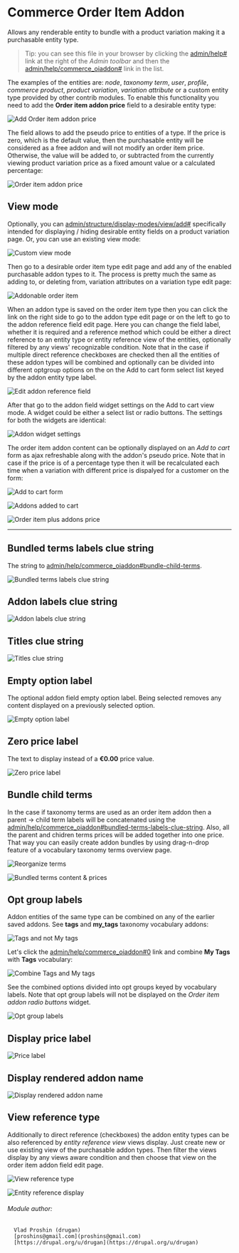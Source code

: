 Commerce Order Item Addon
==========================

Allows any renderable entity to bundle with a product variation making it a
purchasable entity type.

> Tip: you can see this file in your browser by clicking
the [admin/help#](#0 "? Help") link at the right of the *Admin toolbar* and then
the [admin/help/commerce_oiaddon#](#0 "Commerce Order Item Addon") link in
the list.

The examples of the entities are: _node_, _taxonomy term_, _user_, _profile_,
_commerce product_, _product variation_, _variation attribute_ or a
custom entity type provided by other contrib modules. To enable this
functionality you need to add the **Order item addon price** field to a
desirable entity type:

![Add Order item addon price](images/add-oiaddon-price-field.png
"Add Order item addon price")

The field allows to add the pseudo price to entities of a type. If the price is
zero, which is the default value, then the purchasable entity will be considered
as a free addon and will not modify an order item price. Otherwise, the
value will be added to, or subtracted from the currently viewing product
variation price as a fixed amount value or a calculated percentage:

![Order item addon price](images/oiaddon-price-field.png
"Order item addon price")

## View mode

Optionally, you
can [admin/structure/display-modes/view/add#](#0 "create an entity type view mode") specifically
intended for displaying / hiding desirable entity fields on a product variation
page. Or, you can use an existing view mode:

![Custom view mode](images/custom-view-mode.png "Custom view mode")

Then go to a desirable order item type edit page and add any of the enabled
purchasable addon types to it. The process is pretty much the same as adding to,
or deleting from, variation attributes on a variation type edit page:

![Addonable order item](images/addonable-order-item.png "Addonable order item")

When an addon type is saved on the order item type then you can click the link
on the right side to go to the addon type edit page or on the left to go to the
addon reference field edit page. Here you can change the field label, whether it
is required and a reference method which could be either a direct reference to
an entity type or entity reference view of the entities, optionally filtered by
any views' recognizable condition. Note that in the case if multiple direct
reference checkboxes are checked then all the entities of these addon types will
be combined and optionally can be divided into different optgroup options on the
on the Add to cart form select list keyed by the addon entity type label.

![Edit addon reference field](images/edit-addon-reference-field.png
"Addonable order item")

After that go to the addon field widget settings on the Add to cart view mode.
A widget could be either a select list or radio buttons. The settings for both
the widgets are identical:

![Addon widget settings](images/addon-widget-settings.png
"Addon widget settings")

The order item addon content can be optionally displayed on
an _Add to cart_ form as ajax refreshable along with the addon's pseudo price.
Note that in case if the price is of a percentage type then it will be
recalculated each time when a variation with different price is dispalyed for a
customer on the form:

![Add to cart form](images/add-to-cart-form.png "Add to cart form")

![Addons added to cart](images/addons-added-to-cart.png "Addons added to cart")

![Order item plus addons price](images/order-item-plus-addons-price.png
"Order item plus addons price")

________________________________________________________________________________


## Bundled terms labels clue string

The string to [admin/help/commerce_oiaddon#bundle-child-terms](#bundle-child-terms
"Bundle child terms").

![Bundled terms labels clue string](images/bundled-terms-labels-clue-string.png
"Bundled terms labels clue string")

## Addon labels clue string

![Addon labels clue string](images/addon-labels-clue-string.png
"Addon labels clue string")

## Titles clue string

![Titles clue string](images/titles-clue-string.png "Titles clue string")

## Empty option label

The optional addon field empty option label. Being selected removes any content
displayed on a previously selected option.

![Empty option label](images/empty-option-label.png "Empty option label")

## Zero price label

The text to display instead of a **€0.00** price value.

![Zero price label](images/zero-price-label.png "Zero price label")

## Bundle child terms

In the case if taxonomy terms are used as an order item addon then a parent ->
child term labels will be concatenated using
the [admin/help/commerce_oiaddon#bundled-terms-labels-clue-string](#bundled-terms-labels-clue-string
"Bundled terms labels clue string"). Also, all the parent and chidren terms
prices will be added together into one price. That way you can easily create
addon bundles by using drag-n-drop feature of a vocabulary taxonomy terms
overview page.

![Reorganize terms](images/reorganize-terms.png "Reorganize terms")

![Bundled terms content & prices](images/bundled-terms-content-prices.png
"Bundles terms content & prices")

## Opt group labels

Addon entities of the same type can be combined on any of the earlier saved
addons. See **tags** and **my_tags** taxonomy vocabulary addons:

![Tags and not My tags](images/tags-not-mytags.png "Tags and not My tags")

Let's click the [admin/help/commerce_oiaddon#0](#0 "Letters") link and
combine **My Tags** with **Tags** vocabulary:

![Combine Tags and My tags](images/combine-tags-mytags.png
"Combine Tags and My tags")

See the combined options divided into opt groups keyed by vocabulary labels.
Note that opt group labels will not be displayed on
the _Order item addon radio buttons_ widget.

![Opt group labels](images/opt-group-labels.png "Opt group labels")

## Display price label

![Price label](images/price-label.png "Price label")

## Display rendered addon name

![Display rendered addon name](images/display-rendered-addon-name.png "Display rendered addon name")

## View reference type

Additionally to direct reference (checkboxes) the addon entity types can be also
referenced by _entity reference view_ views display. Just create new or use
existing view of the purchasable addon types. Then filter the views display by
any views aware condition and then choose that view on the order item addon
field edit page.

![View reference type](images/view-reference-type.png "View reference type")

![Entity reference display](images/entity-reference-display.png "Entity reference display")


###### Module author:
```
  Vlad Proshin (drugan)
  [proshins@gmail.com](proshins@gmail.com)
  [https://drupal.org/u/drugan](https://drupal.org/u/drugan)
```
